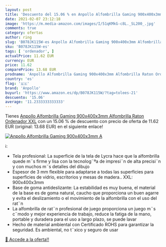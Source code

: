 ```yaml
---
layout: post
title: 'Descuento del 15.06 % en Anpollo Alfombrilla Gaming 900x400x3mm A'
date: 2021-02-07 23:12:18
image: 'https://m.media-amazon.com/images/I/51qKMkG-c8L._SL200_.jpg'
comments: true
category: ofertas
author: ring
slug: 'B078JK115W-es Anpollo Alfombrilla Gaming 900x400x3mm Alfombrilla Raton...'
sku: 'B078JK115W-es'
tags: [ 'ordenador', ]
actualPrice: 11.62 EUR
currency: EUR
price: 11.62
comparePrice: 13.68 EUR
prodname: 'Anpollo Alfombrilla Gaming 900x400x3mm Alfombrilla Raton Ordenador XXL'
country: 'es'
flag: '🇪🇸'
brand: 'Anpollo'
buyurl: 'https://www.amazon.es/dp/B078JK115W/?tag=tolees-21'
descuento: '15.06'
average: '11.2333333333333'
---
```


Tienes [Anpollo Alfombrilla Gaming 900x400x3mm Alfombrilla Raton Ordenador XXL](https://www.amazon.es/dp/B078JK115W/?tag=tolees-21) con un 15.06 % de descuento con precio de oferta de 11.62 EUR (original: 13.68 EUR) en el siguiente enlace!

[![Anpollo Alfombrilla Gaming 900x400x3mm A](https://m.media-amazon.com/images/I/51qKMkG-c8L._SL200_.jpg)](https://www.amazon.es/dp/B078JK115W/?tag=tolees-21)

ℹ️:

- Tela profesional: La superficie de la tela de Lycra hace que la alfombrilla quede m¨s firme y lisa con la tecnolog¨ªa de impresi¨n de alta precisi¨n y con muchos m¨s detalles del dibujo
- Espesor de 3 mm flexible para adaptarse a todas las superficies para superficies de vidrio, escritorios y mesas de madera.. XXL: 900x400x3mm
- Base de goma antideslizante: La estabilidad es muy buena, el material de la base es de goma natural, caucho que proporciona un buen agarre y evita el deslizamiento o el movimiento de la alfombrilla con el uso del rat¨n
- La alfombrilla de rat¨n profesional de juego proporciona un juego m¨s c¨modo y mejor experiencia de trabajo, reduce la fatiga de la mano, portable y duradera para el uso a largo plazo, se puede lavar
- Hecho de material ambiental con Certificado ROHS para garantizar la seguridad. Es ambiental, no t¨xico y seguro de usar

[🛒 Accede a la oferta!!](https://www.amazon.es/dp/B078JK115W/?tag=tolees-21)
